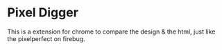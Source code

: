 Pixel Digger
===========

This is a extension for chrome to compare the design &amp; the html, just like the pixelperfect on firebug.
